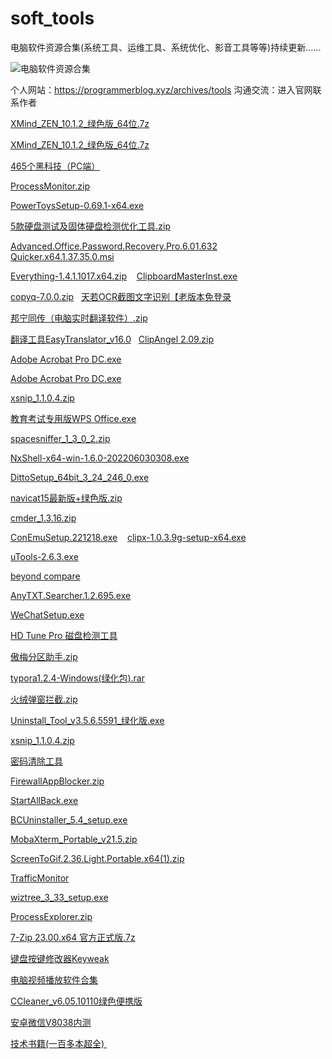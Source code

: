 # soft_tools
电脑软件资源合集(系统工具、运维工具、系统优化、影音工具等等)持续更新......



![电脑软件资源合集](https://programmerblog.xyz/upload/2023/06/%E7%94%B5%E8%84%91%E8%BD%AF%E4%BB%B6%E8%B5%84%E6%BA%90%E5%90%88%E9%9B%86.png)

个人网站：https://programmerblog.xyz/archives/tools
沟通交流：进入官网联系作者


[XMind_ZEN_10.1.2_绿色版_64位.7z]( https://pan.quark.cn/s/3a4480b37270)

[XMind_ZEN_10.1.2_绿色版_64位.7z]( https://pan.quark.cn/s/3a4480b37270)

[465个黑科技（PC端）](https://pan.quark.cn/s/494f7a01a687)

[ProcessMonitor.zip](https://pan.quark.cn/s/f12af536241f)

[PowerToysSetup-0.69.1-x64.exe](https://pan.quark.cn/s/dec5d53a8f5b) 

[5款硬盘测试及固体硬盘检测优化工具.zip](https://pan.quark.cn/s/5e08fd3ad1ee) 

[Advanced.Office.Password.Recovery.Pro.6.01.632](https://pan.quark.cn/s/fbb3972f6633) 
 
[Quicker.x64.1.37.35.0.msi](https://pan.quark.cn/s/430b9172677b) 

[Everything-1.4.1.1017.x64.zip](https://pan.quark.cn/s/568d5d6c78b8) 
 
[ClipboardMasterInst.exe](https://pan.quark.cn/s/41b9109d2a6f)

[copyq-7.0.0.zip](https://pan.quark.cn/s/2c8606808329)
 
[天若OCR截图文字识别【老版本免登录](https://pan.quark.cn/s/f02062eb1000)

[邦宁同传（电脑实时翻译软件）.zip](https://pan.quark.cn/s/7793a0ee7402)

[翻译工具EasyTranslator_v16.0](https://pan.quark.cn/s/9476e6285596)
 
[ClipAngel 2.09.zip](https://pan.quark.cn/s/d6606c8ab7ea)

[Adobe Acrobat Pro DC.exe](https://pan.quark.cn/s/42a3464338d4)

[Adobe Acrobat Pro DC.exe](https://pan.quark.cn/s/42a3464338d4)

[xsnip_1.1.0.4.zip](https://pan.quark.cn/s/6a2768563d60)

[教育考试专用版WPS Office.exe](https://pan.quark.cn/s/57a6cbba321c)

[spacesniffer_1_3_0_2.zip](https://pan.quark.cn/s/a5811274ce22)

[NxShell-x64-win-1.6.0-202206030308.exe](https://pan.quark.cn/s/ea8e747293fd)

[DittoSetup_64bit_3_24_246_0.exe](https://pan.quark.cn/s/81cf2eb1d25b)

[navicat15最新版+绿色版.zip](https://pan.quark.cn/s/eac3ddcf1afe) 

[cmder_1.3.16.zip](https://pan.quark.cn/s/314f6482faed) 

[ConEmuSetup.221218.exe](https://pan.quark.cn/s/7bcf2c3db374) 
 
[clipx-1.0.3.9g-setup-x64.exe](https://pan.quark.cn/s/de2f9406a647) 

[uTools-2.6.3.exe](https://pan.quark.cn/s/6c3d44416493) 

[beyond compare](https://pan.quark.cn/s/724b2279b17c)  

[AnyTXT.Searcher.1.2.695.exe](https://pan.quark.cn/s/37afab00d654)  

[WeChatSetup.exe](https://pan.quark.cn/s/9dcf9a052da2)  

[HD Tune Pro 磁盘检测工具](https://pan.quark.cn/s/84a537e11fa2)  

[傲梅分区助手.zip](https://pan.quark.cn/s/481a9758d811)   

[typora1.2.4-Windows(绿化包).rar](https://pan.quark.cn/s/583a685461e8)   

[火绒弹窗拦截.zip](https://pan.quark.cn/s/997f9bce6617)   

[Uninstall_Tool_v3.5.6.5591_绿化版.exe](https://pan.quark.cn/s/a8e49d150826)   

[xsnip_1.1.0.4.zip](https://pan.quark.cn/s/0119a51a74c2)   


[密码清除工具](https://pan.quark.cn/s/92519de71b1d)   

[FirewallAppBlocker.zip](https://pan.quark.cn/s/3f88459475ef)   

[StartAllBack.exe](https://pan.quark.cn/s/e337e88070cd)   

[BCUninstaller_5.4_setup.exe](https://pan.quark.cn/s/29a10ef262c0)  

[MobaXterm_Portable_v21.5.zip](https://pan.quark.cn/s/4fb56d9f5b36)  

[ScreenToGif.2.36.Light.Portable.x64(1).zip](https://pan.quark.cn/s/2b4e1147c740)  

[TrafficMonitor](https://pan.quark.cn/s/babc4a73ca50)  

[wiztree_3_33_setup.exe](https://pan.quark.cn/s/a1db191e38d7)  

[ProcessExplorer.zip](https://pan.quark.cn/s/5ee0f89da1e7)  

[7-Zip 23.00.x64 官方正式版.7z](https://pan.quark.cn/s/39f863c67e14)  

[键盘按键修改器Keyweak](https://pan.quark.cn/s/83dc53039af5)  

[电脑视频播放软件合集](https://pan.quark.cn/s/f97b19ec1d95)  

[CCleaner_v6.05.10110绿色便携版](https://pan.quark.cn/s/924761814a9f)   

[安卓微信V8038内测](https://pan.quark.cn/s/9f51d06c49a9)   

[技术书籍(一百多本超全) ](https://pan.quark.cn/s/a8c53e574e2d)    



 











 


